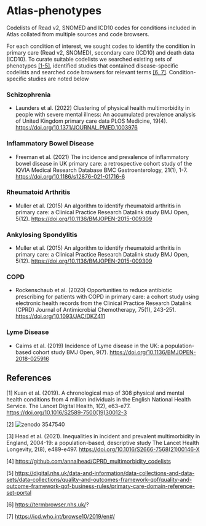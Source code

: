 # Atlas-phenotypes
Codelists of Read v2, SNOMED and ICD10 codes for conditions included in Atlas collated from multiple sources and code browsers. 

For each condition of interest, we sought codes to identify the condition in primary care (Read v2, SNOMED), secondary care (ICD10) and death data (ICD10). To curate suitable codelists we searched existing sets of phenotypes [[1-5]](1), identified studies that contained disease-specific codelists and searched code browsers for relevant terms [[6, 7]](6). Condition-specific studies are noted below

### Schizophrenia
- Launders et al. (2022)
  Clustering of physical health multimorbidity in people with severe mental illness: An accumulated prevalence analysis of United Kingdom primary care data
  PLOS Medicine, 19(4). https://doi.org/10.1371/JOURNAL.PMED.1003976
  
### Inflammatory Bowel Disease
- Freeman et al. (2021)
  The incidence and prevalence of inflammatory bowel disease in UK primary care: a retrospective cohort study of the IQVIA Medical Research Database
  BMC Gastroenterology, 21(1), 1-7. https://doi.org/10.1186/s12876-021-01716-6
  
### Rheumatoid Arthritis
- Muller et al. (2015)
  An algorithm to identify rheumatoid arthritis in primary care: a Clinical Practice Research Datalink study
  BMJ Open, 5(12). https://doi.org/10.1136/BMJOPEN-2015-009309
  
### Ankylosing Spondylitis
- Muller et al. (2015)
  An algorithm to identify rheumatoid arthritis in primary care: a Clinical Practice Research Datalink study
  BMJ Open, 5(12). https://doi.org/10.1136/BMJOPEN-2015-009309
  
### COPD
- Rockenschaub et al. (2020)
  Opportunities to reduce antibiotic prescribing for patients with COPD in primary care: a cohort study using electronic health records from the Clinical Practice Research Datalink (CPRD)
  Journal of Antimicrobial Chemotherapy, 75(1), 243-251. https://doi.org/10.1093/JAC/DKZ411

  
### Lyme Disease
- Cairns et al. (2019)
  Incidence of Lyme disease in the UK: a population-based cohort study
  BMJ Open, 9(7). https://doi.org/10.1136/BMJOPEN-2018-025916
  
## References
<a id="1">[1]</a> 
Kuan et al. (2019). 
A chronological map of 308 physical and mental health conditions from 4 million individuals in the English National Health Service. 
The Lancet Digital Health, 1(2), e63-e77. https://doi.org/10.1016/S2589-7500(19)30012-3

<a id="2">[2]</a>
![zenodo 3547540](https://user-images.githubusercontent.com/60394883/177172180-cb75d833-7b31-4402-8b9c-14a9e81d9740.svg)

<a id="3">[3]</a>
Head et al. (2021). 
Inequalities in incident and prevalent multimorbidity in England, 2004-19: a population-based, descriptive study
The Lancet Health Longevity, 2(8), e489-e497. https://doi.org/10.1016/S2666-7568(21)00146-X

<a id="4">[4]</a>
https://github.com/annalhead/CPRD_multimorbidity_codelists

<a id="5">[5]</a>
https://digital.nhs.uk/data-and-information/data-collections-and-data-sets/data-collections/quality-and-outcomes-framework-qof/quality-and-outcome-framework-qof-business-rules/primary-care-domain-reference-set-portal

<a id="6">[6]</a>
https://termbrowser.nhs.uk/?

<a id="7">[7]</a>
https://icd.who.int/browse10/2019/en#/
